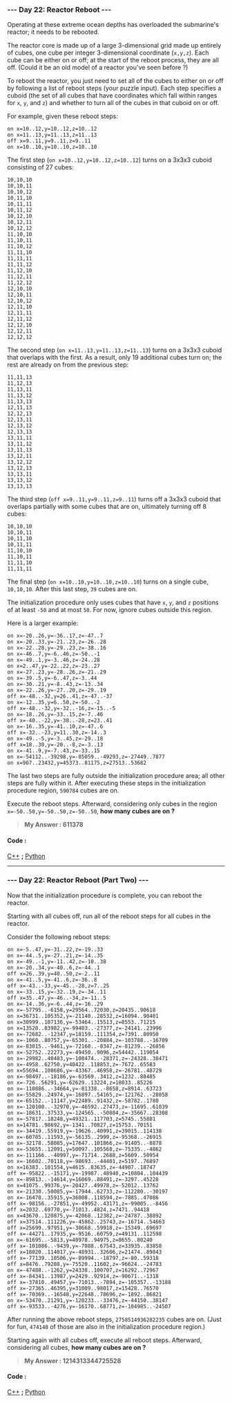 
### **--- Day 22: Reactor Reboot ---**
Operating at these extreme ocean depths has overloaded the submarine's reactor; it needs to be rebooted.

The reactor core is made up of a large 3-dimensional grid made up entirely of cubes, one cube per integer 3-dimensional coordinate (```x,y,z```). Each cube can be either on or off; at the start of the reboot process, they are all off. (Could it be an old model of a reactor you've seen before ?)

To reboot the reactor, you just need to set all of the cubes to either on or off by following a list of reboot steps (your puzzle input). Each step specifies a cuboid (the set of all cubes that have coordinates which fall within ranges for ```x```, ```y```, and ```z```) and whether to turn all of the cubes in that cuboid on or off.

For example, given these reboot steps:
```
on x=10..12,y=10..12,z=10..12
on x=11..13,y=11..13,z=11..13
off x=9..11,y=9..11,z=9..11
on x=10..10,y=10..10,z=10..10
```
The first step (```on x=10..12,y=10..12,z=10..12```) turns on a 3x3x3 cuboid consisting of 27 cubes:
```
10,10,10
10,10,11
10,10,12
10,11,10
10,11,11
10,11,12
10,12,10
10,12,11
10,12,12
11,10,10
11,10,11
11,10,12
11,11,10
11,11,11
11,11,12
11,12,10
11,12,11
11,12,12
12,10,10
12,10,11
12,10,12
12,11,10
12,11,11
12,11,12
12,12,10
12,12,11
12,12,12
```
The second step (```on x=11..13,y=11..13,z=11..13```) turns on a 3x3x3 cuboid that overlaps with the first. As a result, only 19 additional cubes turn on; the rest are already on from the previous step:
```
11,11,13
11,12,13
11,13,11
11,13,12
11,13,13
12,11,13
12,12,13
12,13,11
12,13,12
12,13,13
13,11,11
13,11,12
13,11,13
13,12,11
13,12,12
13,12,13
13,13,11
13,13,12
13,13,13
```
The third step (```off x=9..11,y=9..11,z=9..11```) turns off a 3x3x3 cuboid that overlaps partially with some cubes that are on, ultimately turning off 8 cubes:
```
10,10,10
10,10,11
10,11,10
10,11,11
11,10,10
11,10,11
11,11,10
11,11,11
```
The final step (```on x=10..10,y=10..10,z=10..10```) turns on a single cube, ```10,10,10```. After this last step, ```39``` cubes are on.

The initialization procedure only uses cubes that have ```x```, ```y```, and ```z``` positions of at least ```-50``` and at most ```50```. For now, ignore cubes outside this region.

Here is a larger example:
```
on x=-20..26,y=-36..17,z=-47..7
on x=-20..33,y=-21..23,z=-26..28
on x=-22..28,y=-29..23,z=-38..16
on x=-46..7,y=-6..46,z=-50..-1
on x=-49..1,y=-3..46,z=-24..28
on x=2..47,y=-22..22,z=-23..27
on x=-27..23,y=-28..26,z=-21..29
on x=-39..5,y=-6..47,z=-3..44
on x=-30..21,y=-8..43,z=-13..34
on x=-22..26,y=-27..20,z=-29..19
off x=-48..-32,y=26..41,z=-47..-37
on x=-12..35,y=6..50,z=-50..-2
off x=-48..-32,y=-32..-16,z=-15..-5
on x=-18..26,y=-33..15,z=-7..46
off x=-40..-22,y=-38..-28,z=23..41
on x=-16..35,y=-41..10,z=-47..6
off x=-32..-23,y=11..30,z=-14..3
on x=-49..-5,y=-3..45,z=-29..18
off x=18..30,y=-20..-8,z=-3..13
on x=-41..9,y=-7..43,z=-33..15
on x=-54112..-39298,y=-85059..-49293,z=-27449..7877
on x=967..23432,y=45373..81175,z=27513..53682
```
The last two steps are fully outside the initialization procedure area; all other steps are fully within it. After executing these steps in the initialization procedure region, ```590784``` cubes are on.

Execute the reboot steps. Afterward, considering only cubes in the region ```x=-50..50,y=-50..50,z=-50..50```, **how many cubes are on ?**

> **My Answer : 611378**

#### Code :
[C++](https://github.com/Kabiirk/advent-of-code-2021-entries/blob/main/Day22/Day22.cpp) **;** [Python](https://github.com/Kabiirk/advent-of-code-2021-entries/blob/main/Day22/Day22.py)
 
------
 
### **--- Day 22: Reactor Reboot (Part Two) ---**
Now that the initialization procedure is complete, you can reboot the reactor.

Starting with all cubes off, run all of the reboot steps for all cubes in the reactor.

Consider the following reboot steps:
```
on x=-5..47,y=-31..22,z=-19..33
on x=-44..5,y=-27..21,z=-14..35
on x=-49..-1,y=-11..42,z=-10..38
on x=-20..34,y=-40..6,z=-44..1
off x=26..39,y=40..50,z=-2..11
on x=-41..5,y=-41..6,z=-36..8
off x=-43..-33,y=-45..-28,z=7..25
on x=-33..15,y=-32..19,z=-34..11
off x=35..47,y=-46..-34,z=-11..5
on x=-14..36,y=-6..44,z=-16..29
on x=-57795..-6158,y=29564..72030,z=20435..90618
on x=36731..105352,y=-21140..28532,z=16094..90401
on x=30999..107136,y=-53464..15513,z=8553..71215
on x=13528..83982,y=-99403..-27377,z=-24141..23996
on x=-72682..-12347,y=18159..111354,z=7391..80950
on x=-1060..80757,y=-65301..-20884,z=-103788..-16709
on x=-83015..-9461,y=-72160..-8347,z=-81239..-26856
on x=-52752..22273,y=-49450..9096,z=54442..119054
on x=-29982..40483,y=-108474..-28371,z=-24328..38471
on x=-4958..62750,y=40422..118853,z=-7672..65583
on x=55694..108686,y=-43367..46958,z=-26781..48729
on x=-98497..-18186,y=-63569..3412,z=1232..88485
on x=-726..56291,y=-62629..13224,z=18033..85226
on x=-110886..-34664,y=-81338..-8658,z=8914..63723
on x=-55829..24974,y=-16897..54165,z=-121762..-28058
on x=-65152..-11147,y=22489..91432,z=-58782..1780
on x=-120100..-32970,y=-46592..27473,z=-11695..61039
on x=-18631..37533,y=-124565..-50804,z=-35667..28308
on x=-57817..18248,y=49321..117703,z=5745..55881
on x=14781..98692,y=-1341..70827,z=15753..70151
on x=-34419..55919,y=-19626..40991,z=39015..114138
on x=-60785..11593,y=-56135..2999,z=-95368..-26915
on x=-32178..58085,y=17647..101866,z=-91405..-8878
on x=-53655..12091,y=50097..105568,z=-75335..-4862
on x=-111166..-40997,y=-71714..2688,z=5609..50954
on x=-16602..70118,y=-98693..-44401,z=5197..76897
on x=16383..101554,y=4615..83635,z=-44907..18747
off x=-95822..-15171,y=-19987..48940,z=10804..104439
on x=-89813..-14614,y=16069..88491,z=-3297..45228
on x=41075..99376,y=-20427..49978,z=-52012..13762
on x=-21330..50085,y=-17944..62733,z=-112280..-30197
on x=-16478..35915,y=36008..118594,z=-7885..47086
off x=-98156..-27851,y=-49952..43171,z=-99005..-8456
off x=2032..69770,y=-71013..4824,z=7471..94418
on x=43670..120875,y=-42068..12382,z=-24787..38892
off x=37514..111226,y=-45862..25743,z=-16714..54663
off x=25699..97951,y=-30668..59918,z=-15349..69697
off x=-44271..17935,y=-9516..60759,z=49131..112598
on x=-61695..-5813,y=40978..94975,z=8655..80240
off x=-101086..-9439,y=-7088..67543,z=33935..83858
off x=18020..114017,y=-48931..32606,z=21474..89843
off x=-77139..10506,y=-89994..-18797,z=-80..59318
off x=8476..79288,y=-75520..11602,z=-96624..-24783
on x=-47488..-1262,y=24338..100707,z=16292..72967
off x=-84341..13987,y=2429..92914,z=-90671..-1318
off x=-37810..49457,y=-71013..-7894,z=-105357..-13188
off x=-27365..46395,y=31009..98017,z=15428..76570
off x=-70369..-16548,y=22648..78696,z=-1892..86821
on x=-53470..21291,y=-120233..-33476,z=-44150..38147
off x=-93533..-4276,y=-16170..68771,z=-104985..-24507
```
After running the above reboot steps, ```2758514936282235``` cubes are on. (Just for fun, ```474140``` of those are also in the initialization procedure region.)

Starting again with all cubes off, execute all reboot steps. Afterward, considering all cubes, **how many cubes are on ?**

> **My Answer : 1214313344725528**

#### Code :
[C++](https://github.com/Kabiirk/advent-of-code-2021-entries/blob/main/Day22/Day22.cpp) **;** [Python](https://github.com/Kabiirk/advent-of-code-2021-entries/blob/main/Day22/Day22.py)
